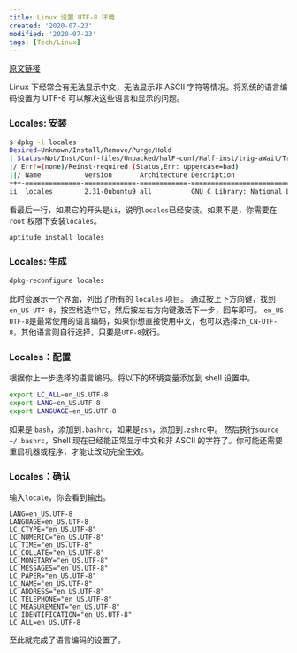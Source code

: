 ```yaml
---
title: Linux 设置 UTF-8 环境
created: '2020-07-23'
modified: '2020-07-23'
tags: [Tech/Linux]
---
```


[原文链接](https://perlgeek.de/en/article/set-up-a-clean-utf8-environment)

Linux 下经常会有无法显示中文，无法显示非 ASCII 字符等情况。将系统的语言编码设置为 UTF-8 可以解决这些语言和显示的问题。

### Locales: 安装

```bash
$ dpkg -l locales
Desired=Unknown/Install/Remove/Purge/Hold
| Status=Not/Inst/Conf-files/Unpacked/halF-conf/Half-inst/trig-aWait/Trig-pend
|/ Err?=(none)/Reinst-required (Status,Err: uppercase=bad)
||/ Name           Version       Architecture Description
+++-==============-=============-============-========================================================
ii  locales        2.31-0ubuntu9 all          GNU C Library: National Language (locale) data [support]

```

看最后一行，如果它的开头是`ii`，说明`locales`已经安装。如果不是，你需要在 `root` 权限下安装`locales`。

```bash
aptitude install locales
```

### Locales: 生成

```bash
dpkg-reconfigure locales
```

此时会展示一个界面，列出了所有的 `locales` 项目。
通过按上下方向键，找到`en_US-UTF-8`，按空格选中它，然后按左右方向键激活下一步，回车即可。
`en_US-UTF-8`是最常使用的语言编码，如果你想直接使用中文，也可以选择`zh_CN-UTF-8`，其他语言则自行选择，只要是`UTF-8`就行。

### Locales：配置

根据你上一步选择的语言编码。将以下的环境变量添加到 shell 设置中。

```bash
export LC_ALL=en_US.UTF-8
export LANG=en_US.UTF-8
export LANGUAGE=en_US.UTF-8
```

如果是 `bash`，添加到`.bashrc`，如果是`zsh`，添加到`.zshrc`中。
然后执行`source ~/.bashrc`，Shell 现在已经能正常显示中文和非 ASCII 的字符了。你可能还需要重启机器或程序，才能让改动完全生效。

### Locales：确认

输入`locale`，你会看到输出。

```
LANG=en_US.UTF-8
LANGUAGE=en_US.UTF-8
LC_CTYPE="en_US.UTF-8"
LC_NUMERIC="en_US.UTF-8"
LC_TIME="en_US.UTF-8"
LC_COLLATE="en_US.UTF-8"
LC_MONETARY="en_US.UTF-8"
LC_MESSAGES="en_US.UTF-8"
LC_PAPER="en_US.UTF-8"
LC_NAME="en_US.UTF-8"
LC_ADDRESS="en_US.UTF-8"
LC_TELEPHONE="en_US.UTF-8"
LC_MEASUREMENT="en_US.UTF-8"
LC_IDENTIFICATION="en_US.UTF-8"
LC_ALL=en_US.UTF-8
```

至此就完成了语言编码的设置了。
